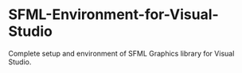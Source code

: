 # SFML-Environment-for-Visual-Studio
Complete setup and environment of SFML Graphics library for Visual Studio.
